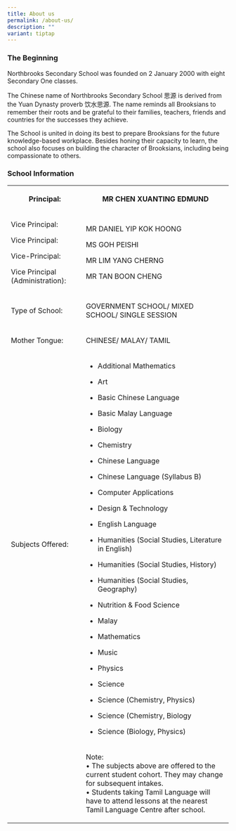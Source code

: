 ```yaml
---
title: About us
permalink: /about-us/
description: ""
variant: tiptap
---
```

<h3>The Beginning</h3>
<p>Northbrooks Secondary School was founded on 2 January 2000 with eight
Secondary One classes.</p>
<p>The Chinese name of Northbrooks Secondary School 思源 is derived from the
Yuan Dynasty proverb 饮水思源. The name reminds all Brooksians to remember
their roots and be grateful to their families, teachers, friends and countries
for the successes they achieve.</p>
<p>The School is united in doing its best to prepare Brooksians for the future
knowledge-based workplace. Besides honing their capacity to learn, the
school also focuses on building the character of Brooksians, including
being compassionate to others.</p>
<h3>School Information</h3>
<table style="minWidth: 50px">
<colgroup>
<col>
<col>
</colgroup>
<tbody>
<tr>
<th rowspan="1" colspan="1">
<p>Principal:</p>
</th>
<th rowspan="1" colspan="1">
<p>MR CHEN XUANTING EDMUND</p>
</th>
</tr>
<tr>
<td rowspan="1" colspan="1">
<p>Vice Principal:
<br>
</p>
<p>Vice Principal:</p>
<p>Vice-Principal:
<br>
</p>
<p>Vice Principal (Administration):</p>
</td>
<td rowspan="1" colspan="1">
<p>MR DANIEL YIP KOK HOONG</p>
<p>MS GOH PEISHI</p>
<p></p>
<p>MR LIM YANG CHERNG</p>
<p></p>
<p>MR TAN BOON CHENG</p>
</td>
</tr>
<tr>
<td rowspan="1" colspan="1">
<p>Type of School:</p>
</td>
<td rowspan="1" colspan="1">
<p>GOVERNMENT SCHOOL/ MIXED SCHOOL/ SINGLE SESSION</p>
</td>
</tr>
<tr>
<td rowspan="1" colspan="1">
<p>Mother Tongue:</p>
</td>
<td rowspan="1" colspan="1">
<p>CHINESE/ MALAY/ TAMIL</p>
</td>
</tr>
<tr>
<td rowspan="1" colspan="1">
<p>Subjects Offered:
<br>
<br>
</p>
</td>
<td rowspan="1" colspan="1">
<ul data-tight="true" class="tight">
<li>
<p>Additional Mathematics</p>
</li>
<li>
<p>Art</p>
</li>
<li>
<p>Basic Chinese Language</p>
</li>
<li>
<p>Basic Malay Language</p>
</li>
<li>
<p>Biology</p>
</li>
<li>
<p>Chemistry</p>
</li>
<li>
<p>Chinese Language</p>
</li>
<li>
<p>Chinese Language (Syllabus B)</p>
</li>
<li>
<p>Computer Applications</p>
</li>
<li>
<p>Design &amp; Technology</p>
</li>
<li>
<p>English Language</p>
</li>
<li>
<p>Humanities (Social Studies, Literature in English)</p>
</li>
<li>
<p>Humanities (Social Studies, History)</p>
</li>
<li>
<p>Humanities (Social Studies, Geography)</p>
</li>
<li>
<p>Nutrition &amp; Food Science</p>
</li>
<li>
<p>Malay</p>
</li>
<li>
<p>Mathematics</p>
</li>
<li>
<p>Music</p>
</li>
<li>
<p>Physics</p>
</li>
<li>
<p>Science</p>
</li>
<li>
<p>Science (Chemistry, Physics)</p>
</li>
<li>
<p>Science (Chemistry, Biology</p>
</li>
<li>
<p>Science (Biology, Physics)</p>
</li>
</ul>
</td>
</tr>
<tr>
<td rowspan="1" colspan="1">
<p></p>
</td>
<td rowspan="1" colspan="1">
<p>Note:
<br>• The subjects above are offered to the current student cohort. They may
change for subsequent intakes.
<br>• Students taking Tamil Language will have to attend lessons at the nearest
Tamil Language Centre after school.</p>
</td>
</tr>
</tbody>
</table>
<p></p>
